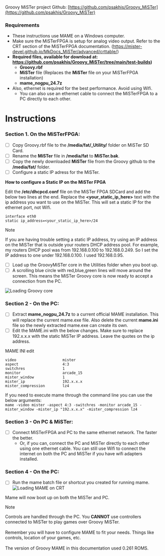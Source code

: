 Groovy MiSTer project Github: [https://github.com/psakhis/Groovy_MiSTer](https://github.com/psakhis/Groovy_MiSTer)

### Requirements
- These instructions use MAME on a Windows computer.
- Make sure the MiSTerFPGA is setup for analog video output. Refer to the CRT section of the MiSTerFPGA documentation. (https://mister-devel.github.io/MkDocs_MiSTer/advanced/crttable/)
- **Required files, available for download at: https://github.com/psakhis/Groovy_MiSTer/tree/main/test-builds)**
  - **Groovy.rbf**
  - **MiSTer** file (Replaces the **MiSTer** file on your MiSTerFPGA installation)
  - **mame_nogpu_24.7z**
- Also, ethernet is required for the best performance. Avoid using Wifi.
  - You can also use an ethernet cable to connect the MiSTerFPGA to a PC directly to each other.


# Instructions

### Section 1. On the MiSTerFPGA:

- [ ] Copy Groovy.rbf file to the **/media/fat/_Utility/** folder on MiSTer SD Card.
- [ ] Rename the **MiSTer** file in **/media/fat** to **MiSTer.bak**.
- [ ] Copy the newly downloaded **MiSTer** file from the Groovy github to the **/media/fat/** folder.
- [ ] Configure a static IP adress for the MiSTer.

**How to configure a Static IP on the MiSTer FPGA**

Edit the **/etc/dhcpcd.conf** file on the MiSTer FPGA SDCard and add the below two lines at the end. Replace the **<your_static_ip_here>** text with the ip address you want to use on the MiSTer. This will set a static IP for the ethernet port, not Wifi.

```
interface eth0
static ip_address=<your_static_ip_here>/24
```

>[!NOTE]
>If you are having trouble setting a static IP address, try using an IP address on the MiSTer that is outside your routers DHCP address pool.
>For example, my routers DHCP pool was from 192.168.0.100 to 192.168.0.249. So I set the IP address to one under 192.168.0.100. I used 192.168.0.95.
>

- [ ] Load up the GroovyMiSTer core in the Utilities folder when you boot up.
- [ ] A scrolling blue circle with red,blue,green lines will move around the screen. This means the MiSTer Groovy core is now ready to accept a connection from the PC.

![Loading Groovy core](https://github.com/lutechsource/MiSTerStuff/blob/main/GroovyMiSTer/booting_groovy_core.gif)

### Section 2 - On the PC:
- [ ] Extract **mame_nogpu_24.7z** to a current official MAME installation. This will replace the current mame.exe file. Also delete the current **mame.ini** file so the newly extracted mame.exe can create its own.
- [ ]  Edit the MAME.ini with the below changes. Make sure to replace 192.x.x.x with the static MiSTer IP address. Leave the quotes on the ip address.

MAME INI edit

```
video                     mister  
aspect                    4:3
switchres                 1
monitor                   arcade_15
mister_window             1
mister_ip                 192.x.x.x
mister_compression        lz4
```

If you need to execute mame through the command line you can use the below arguments:<BR>
``
mame -video mister -aspect 4:3 -switchres -monitor arcade_15 -mister_window -mister_ip "192.x.x.x" -mister_compression lz4
``


### Section 3 - On PC & MiSTer:
- [ ] Connect MiSTerFPGA and PC to the same ethernet network. The faster the better.
  - Or, if you can, connect the PC and MiSTer directly to each other using one ethernet cable. You can still use Wifi to connect the internet on both the PC and MiSTer if you have wifi adapters installed.

### Section 4 - On the PC:
- [ ] Run the mame batch file or shortcut you created for running mame.
![Loading MAME on CRT](https://github.com/lutechsource/MiSTerStuff/blob/main/GroovyMiSTer/groovy_mister_gameloading.gif)

Mame will now boot up on both the MiSTer and PC.

>[!NOTE]
Controls are handled through the PC. You **CANNOT** use controllers connected to MiSTer to play games over Groovy MiSTer. <BR><BR>Remember you will have to configure MAME to fit your needs. Things like controls, location of your games, etc. <BR><BR>The version of Groovy MAME in this documentation used 0.261 ROMS.
